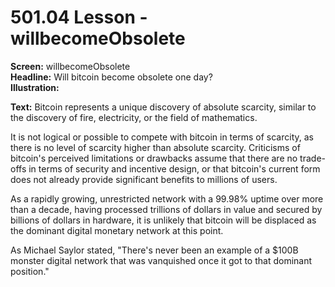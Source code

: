 # 501.04 Lesson - willbecomeObsolete

**Screen:** willbecomeObsolete\
**Headline:** Will bitcoin become obsolete one day?\
**Illustration:**

**Text:** Bitcoin represents a unique discovery of absolute scarcity, similar to the discovery of fire, electricity, or the field of mathematics.&#x20;

It is not logical or possible to compete with bitcoin in terms of scarcity, as there is no level of scarcity higher than absolute scarcity. Criticisms of bitcoin's perceived limitations or drawbacks assume that there are no trade-offs in terms of security and incentive design, or that bitcoin's current form does not already provide significant benefits to millions of users.&#x20;

As a rapidly growing, unrestricted network with a 99.98% uptime over more than a decade, having processed trillions of dollars in value and secured by billions of dollars in hardware, it is unlikely that bitcoin will be displaced as the dominant digital monetary network at this point.&#x20;

As Michael Saylor stated, "There's never been an example of a $100B monster digital network that was vanquished once it got to that dominant position."
